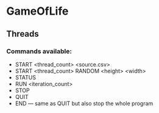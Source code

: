 # GameOfLife

## Threads

### Commands available:

* START \<thread_count> \<source.csv>
* START \<thread_count> RANDOM \<height> \<width>
* STATUS
* RUN \<iteration_count>
* STOP
* QUIT
* END — same as QUIT but also stop the whole program